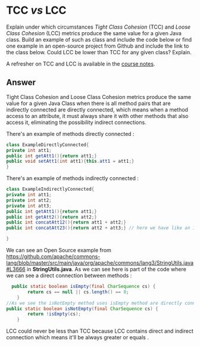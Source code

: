 # TCC *vs* LCC

Explain under which circumstances *Tight Class Cohesion* (TCC) and *Loose Class Cohesion* (LCC) metrics produce the same value for a given Java class. Build an example of such as class and include the code below or find one example in an open-source project from Github and include the link to the class below. Could LCC be lower than TCC for any given class? Explain.

A refresher on TCC and LCC is available in the [course notes](https://oscarlvp.github.io/vandv-classes/#cohesion-graph).

## Answer
Tight Class Cohesion and Loose Class Cohesion metrics produce the same value for a given Java Class when  there is all method pairs that are indirectly connected are directly connected, which means when a method access to an attribute, it must always share it  with other methods that also access it, eliminating  the possibility indirect connections.


There's an example of methods directly connected : 

```Java
class ExampleDirectlyConnected{  
private int att1;
public int getAtt1(){return att1;}
public void setAtt1(int att1){this.att1 = att1;}
}
```
There's an example of methods indirectly connected :   


```Java
class ExampleIndirectlyConnected{
private int att1;
private int att2;
private int att3;
public int getAtt1(){return att1;}
public int getAtt2(){return att2;}
public int concatAtt12(){return att1 + att2;}
public int concatAtt23(){return att2 + att3;} // here we have like an indirect connection with concatAtt12() because both of them use att2 so they are indirectly connected because of them share the methods of the attribute att2

}
```   
We can see an Open Source example from https://github.com/apache/commons-lang/blob/master/src/main/java/org/apache/commons/lang3/StringUtils.java#L3666 in **StringUtils.java**. As we can see here is part of the code where we can see a direct connection between methods :   
```Java
  public static boolean isEmpty(final CharSequence cs) {
        return cs == null || cs.length() == 0;
    }
//As we see the isNotEmpty method uses isEmpty method are directly connected equal 1 which means TCC and LCC are equal 
public static boolean isNotEmpty(final CharSequence cs) {
        return !isEmpty(cs);
    }
```
LCC could never be less than TCC because LCC contains direct and indirect connection which means it'll be always greater or equals . 


